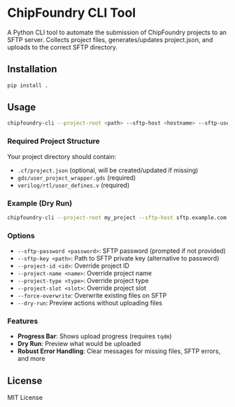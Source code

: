 # ChipFoundry CLI Tool

A Python CLI tool to automate the submission of ChipFoundry projects to an SFTP server. Collects project files, generates/updates project.json, and uploads to the correct SFTP directory.

## Installation

```bash
pip install .
```

## Usage

```bash
chipfoundry-cli --project-root <path> --sftp-host <hostname> --sftp-username <username> [options]
```

### Required Project Structure

Your project directory should contain:

- `.cf/project.json` (optional, will be created/updated if missing)
- `gds/user_project_wrapper.gds` (required)
- `verilog/rtl/user_defines.v` (required)

### Example (Dry Run)

```bash
chipfoundry-cli --project-root my_project --sftp-host sftp.example.com --sftp-username user123 --project-name my_proj --dry-run
```

### Options

- `--sftp-password <password>`: SFTP password (prompted if not provided)
- `--sftp-key <path>`: Path to SFTP private key (alternative to password)
- `--project-id <id>`: Override project ID
- `--project-name <name>`: Override project name
- `--project-type <type>`: Override project type
- `--project-slot <slot>`: Override project slot
- `--force-overwrite`: Overwrite existing files on SFTP
- `--dry-run`: Preview actions without uploading files

### Features

- **Progress Bar**: Shows upload progress (requires `tqdm`)
- **Dry Run**: Preview what would be uploaded
- **Robust Error Handling**: Clear messages for missing files, SFTP errors, and more

## License

MIT License 
